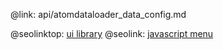 @link: api/atomdataloader_data_config.md

@seolinktop: [ui library](https://webix.com)
@seolink: [javascript menu](https://webix.com/widget/menu/)